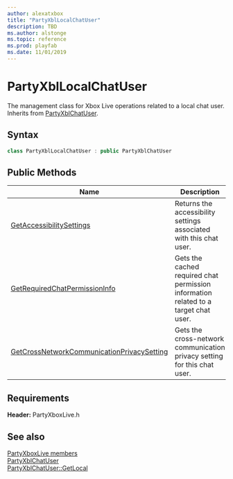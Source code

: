 ```yaml
---
author: alexatxbox
title: "PartyXblLocalChatUser"
description: TBD
ms.author: alstonge
ms.topic: reference
ms.prod: playfab
ms.date: 11/01/2019
---
```


# PartyXblLocalChatUser  

The management class for Xbox Live operations related to a local chat user. Inherits from [PartyXblChatUser](../PartyXblChatUser/partyxblchatuser.md).  

## Syntax  
  
```cpp  
class PartyXblLocalChatUser : public PartyXblChatUser  
```  
  
## Public Methods  
  
| Name | Description |  
| --- | --- |  
| [GetAccessibilitySettings](methods/partyxbllocalchatuser_getaccessibilitysettings.md) | Returns the accessibility settings associated with this chat user. |  
| [GetRequiredChatPermissionInfo](methods/partyxbllocalchatuser_getrequiredchatpermissioninfo.md) | Gets the cached required chat permission information related to a target chat user. |  
| [GetCrossNetworkCommunicationPrivacySetting](methods/partyxbllocalchatuser_getcrossnetworkcommunicationprivacysetting.md) | Gets the cross-network communication privacy setting for this chat user. |  

  
  
## Requirements  
  
**Header:** PartyXboxLive.h
  
## See also  
[PartyXboxLive members](../../partyxboxlive_members.md)  
[PartyXblChatUser](../PartyXblChatUser/partyxblchatuser.md)  
[PartyXblChatUser::GetLocal](../PartyXblChatUser/methods/partyxblchatuser_getlocal.md)
  
  
  
